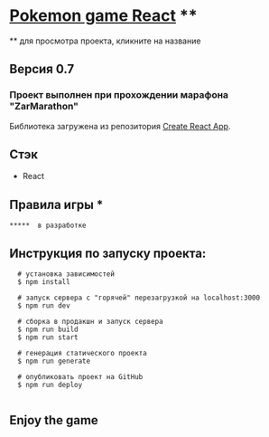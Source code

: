 # [Pokemon game React](https://zen-torvalds-cd9e9b.netlify.app/) \*\*

\*\* для просмотра проекта, кликните на название

## Версия 0.7

### Проект выполнен при прохождении марафона "ZarMarathon"

Библиотека загружена из репозитория [Create React App](https://github.com/facebook/create-react-app).

## Стэк

- React

## Правила игры **\***

```
*****  в разработке
```

## Инструкция по запуску проекта:

```
  # установка зависимостей
  $ npm install

  # запуск сервера с "горячей" перезагрузкой на localhost:3000
  $ npm run dev

  # сборка в продакшн и запуск сервера
  $ npm run build
  $ npm run start

  # генерация статического проекта
  $ npm run generate

  # опубликовать проект на GitHub
  $ npm run deploy


```

## Enjoy the game
